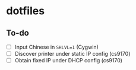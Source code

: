 # dotfiles

## To-do

- [ ] Input Chinese in `SHLVL=1` (Cygwin)
- [ ] Discover printer under static IP config (cs9170)
- [ ] Obtain fixed IP under DHCP config (cs9170)